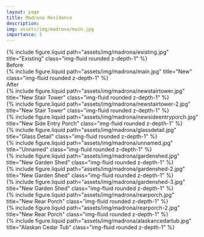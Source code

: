 ```yaml
---
layout: page
title: Madrona Residence
description:
img: assets/img/madrona/main.jpg
importance: 1
---
```


<div class="row">
    <div class="col-sm mt-3 mt-md-0">
        {% include figure.liquid path="assets/img/madrona/existing.jpg" title="Existing" class="img-fluid rounded z-depth-1" %}
        <div class="caption">
            Before
        </div>
    </div>
    <div class="col-sm mt-3 mt-md-0">
        {% include figure.liquid path="assets/img/madrona/main.jpg" title="New" class="img-fluid rounded z-depth-1" %}
        <div class="caption">
            After
        </div>
    </div>
</div>

<div class="row">
    <div class="col-sm mt-3 mt-md-0">
        {% include figure.liquid path="assets/img/madrona/newstairtower.jpg" title="New Stair Tower" class="img-fluid rounded z-depth-1" %}
    </div>
    <div class="col-sm mt-3 mt-md-0">
        {% include figure.liquid path="assets/img/madrona/newstairtower-2.jpg" title="New Stair Tower" class="img-fluid rounded z-depth-1" %}
    </div>
</div>

<div class="row">
    <div class="col-sm mt-3 mt-md-0">
        {% include figure.liquid path="assets/img/madrona/newsideentryporch.jpg" title="New Side Entry Porch" class="img-fluid rounded z-depth-1" %}
    </div>
    <div class="col-sm mt-3 mt-md-0">
        {% include figure.liquid path="assets/img/madrona/glassdetail.jpg" title="Glass Detail" class="img-fluid rounded z-depth-1" %}
    </div>
    <div class="col-sm mt-3 mt-md-0">
        {% include figure.liquid path="assets/img/madrona/unnamed.jpg" title="Unnamed" class="img-fluid rounded z-depth-1" %}
    </div>
</div>

<div class="row">
    <div class="col-sm mt-3 mt-md-0">
        {% include figure.liquid path="assets/img/madrona/gardenshed.jpg" title="New Garden Shed" class="img-fluid rounded z-depth-1" %}
    </div>
    <div class="col-sm mt-3 mt-md-0">
        {% include figure.liquid path="assets/img/madrona/gardenshed-2.jpg" title="New Garden Shed" class="img-fluid rounded z-depth-1" %}
    </div>
    <div class="col-sm mt-3 mt-md-0">
        {% include figure.liquid path="assets/img/madrona/gardenshed-3.jpg" title="New Garden Shed" class="img-fluid rounded z-depth-1" %}
    </div>
</div>

<div class="row">
    <div class="col-sm mt-3 mt-md-0">
        {% include figure.liquid path="assets/img/madrona/rearporch.jpg" title="New Rear Porch" class="img-fluid rounded z-depth-1" %}
    </div>
    <div class="col-sm mt-3 mt-md-0">
        {% include figure.liquid path="assets/img/madrona/rearporch-2.jpg" title="New Rear Porch" class="img-fluid rounded z-depth-1" %}
    </div>
</div>

<div class="row">
    <div class="col-sm mt-3 mt-md-0">
    </div>
    <div class="col-sm mt-3 mt-md-0">
        {% include figure.liquid path="assets/img/madrona/alaskancedartub.jpg" title="Alaskan Cedar Tub" class="img-fluid rounded z-depth-1" %}
    </div>
    <div class="col-sm mt-3 mt-md-0">
    </div>
</div>
